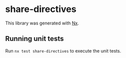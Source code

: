 # share-directives

This library was generated with [Nx](https://nx.dev).

## Running unit tests

Run `nx test share-directives` to execute the unit tests.
